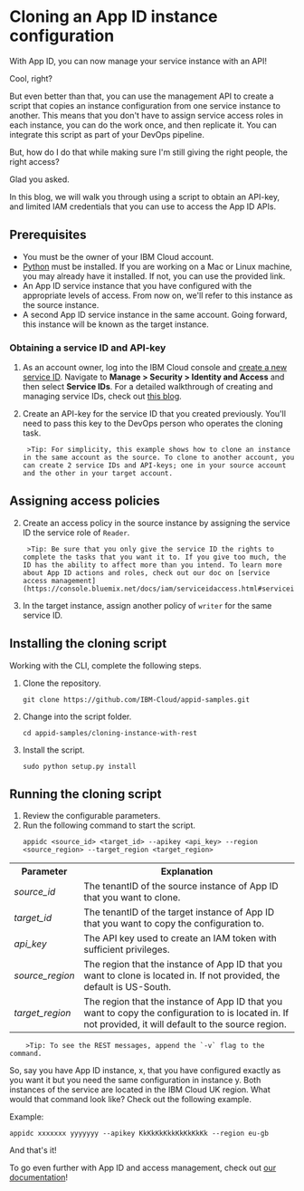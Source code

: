 # Cloning an App ID instance configuration

With App ID, you can now manage your service instance with an API!

Cool, right? 

But even better than that, you can use the management API to create a script that copies an instance configuration from one service instance to another. This means that you don't have to assign service access roles in each instance, you can do the work once, and then replicate it. You can integrate this script as part of your DevOps pipeline.

But, how do I do that while making sure I'm still giving the right people, the right access?

Glad you asked.

In this blog, we will walk you through using a script to obtain an API-key, and limited IAM credentials that you can use to access the App ID APIs. 

## Prerequisites

* You must be the owner of your IBM Cloud account.
* [Python](https://www.python.org/downloads/) must be installed. If you are working on a Mac or Linux machine, you may already have it installed. If not, you can use the provided link.
* An App ID service instance that you have configured with the appropriate levels of access. From now on, we'll refer to this instance as the source instance.
* A second App ID service instance in the same account. Going forward, this instance will be known as the target instance. 


### Obtaining a service ID and API-key

1. As an account owner, log into the IBM Cloud console and [create a new service ID](https://console.bluemix.net/docs/iam/serviceid.html#serviceids). Navigate to **Manage > Security > Identity and Access** and then select **Service IDs**. For a detailed walkthrough of creating and managing service IDs, check out [this blog](https://www.ibm.com/blogs/bluemix/2017/10/introducing-ibm-cloud-iam-service-ids-api-keys/).

2. Create an API-key for the service ID that you created previously. You'll need to pass this key to the DevOps person who operates the cloning task.

		>Tip: For simplicity, this example shows how to clone an instance in the same account as the source. To clone to another account, you can create 2 service IDs and API-keys; one in your source account and the other in your target account. 


## Assigning access policies

2. Create an access policy in the source instance by assigning the service ID the service role of `Reader`.

		>Tip: Be sure that you only give the service ID the rights to complete the tasks that you want it to. If you give too much, the ID has the ability to affect more than you intend. To learn more about App ID actions and roles, check out our doc on [service access management](https://console.bluemix.net/docs/iam/serviceidaccess.html#serviceidpolicy).

3. In the target instance, assign another policy of `writer` for the same service ID.


## Installing the cloning script

Working with the CLI, complete the following steps.

1. Clone the repository.
	```
	git clone https://github.com/IBM-Cloud/appid-samples.git
	```
2. Change into the script folder.
	```
	cd appid-samples/cloning-instance-with-rest
	```
3. Install the script.
	```
	sudo python setup.py install
	```

## Running the cloning script

1. Review the configurable parameters.
2. Run the following command to start the script.
	```
	appidc <source_id> <target_id> --apikey <api_key> --region <source_region> --target_region <target_region>
	```

<table>
	<tr>
		<th>Parameter</th>
		<th>Explanation</th>
	</tr>
	<tr>
		<td><i>source_id</i></td>
		<td>The tenantID of the source instance of App ID that you want to clone.</td>
	</tr>
	<tr>
		<td><i>target_id</i></td>
		<td>The tenantID of the target instance of App ID that you want to copy the configuration to.</td>
	</tr>
	<tr>
		<td><i>api_key</i></td>
		<td>The API key used to create an IAM token with sufficient privileges.</td>
	</tr>
	<tr>
		<td><i>source_region</i></td>
		<td>The region that the instance of App ID that you want to clone is located in. If not provided, the default is US-South.</td>
	</tr>
	<tr>
		<td><i>target_region</i></td>
		<td>The region that the instance of App ID that you want to copy the configuration to is located in. If not provided, it will default to the source region.</td>
	</tr>
</table>

		>Tip: To see the REST messages, append the `-v` flag to the command.


So, say you have App ID instance, x, that you have configured exactly as you want it but you need the same configuration in instance y. Both instances of the service are located in the IBM Cloud UK region. What would that command look like? Check out the following example.

Example: 
```
appidc xxxxxxx yyyyyyy --apikey KkKkKkKkkKkKkKkKk --region eu-gb
```

And that's it! 

To go even further with App ID and access management, check out [our documentation](https://console.bluemix.net/docs/services/appid/api-reference.html)!
